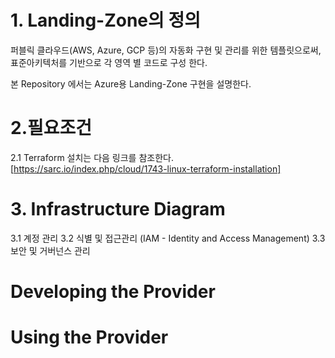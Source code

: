 # 1. Landing-Zone의 정의
퍼블릭 클라우드(AWS, Azure, GCP 등)의 자동화 구현 및 관리를 위한 템플릿으로써, 표준아키텍처를 기반으로 각 영역 별 코드로 구성 한다.

본 Repository 에서는 Azure용 Landing-Zone 구현을 설명한다.


# 2.필요조건
2.1 Terraform 설치는 다음 링크를 참조한다.
[https://sarc.io/index.php/cloud/1743-linux-terraform-installation]


# 3. Infrastructure Diagram
3.1 계정 관리
3.2 식별 및 접근관리 (IAM - Identity and Access Management)
3.3 보안 및 거버넌스 관리

# Developing the Provider


# Using the Provider
